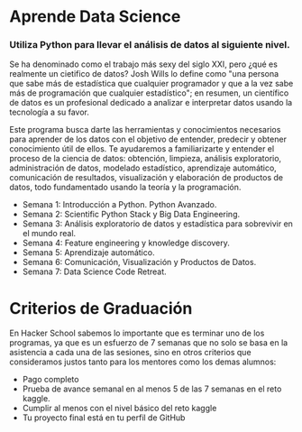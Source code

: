 # Aprende Data Science

### Utiliza Python para llevar el análisis de datos al siguiente nivel.

Se ha denominado como el trabajo más sexy del siglo XXI, pero ¿qué es realmente un cietifico de datos? Josh Wills lo define como "una persona que sabe más de estadística que cualquier programador y que a la vez sabe más de programación que cualquier estadístico"; en resumen, un científico de datos es un profesional dedicado a analizar e interpretar datos usando la tecnología a su favor.

Este programa busca darte las herramientas y conocimientos necesarios para aprender de los datos con el objetivo de entender, predecir y obtener conocimiento útil de ellos. Te ayudaremos a familiarizarte y entender el proceso de la ciencia de datos: obtención, limpieza, análisis exploratorio, administración de datos, modelado estadístico, aprendizaje automático, comunicación de resultados, visualización y elaboración de productos de datos, todo fundamentado usando la teoría y la programación.

- Semana 1: Introducción a Python. Python Avanzado.
- Semana 2: Scientific Python Stack y Big Data Engineering.
- Semana 3: Análisis exploratorio de datos y estadística para sobrevivir en el mundo real.
- Semana 4: Feature engineering y knowledge discovery.
- Semana 5: Aprendizaje automático.
- Semana 6: Comunicación, Visualización y Productos de Datos.
- Semana 7: Data Science Code Retreat.

# Criterios de Graduación

En Hacker School sabemos lo importante que es terminar uno de los programas, ya que es un esfuerzo de 7 semanas que no solo se basa en la asistencia a cada una de las sesiones, sino en otros criterios que consideramos justos tanto para los mentores como los demas alumnos:

- Pago completo
- Prueba de avance semanal en al menos 5 de las 7 semanas en el reto kaggle.
- Cumplir al menos con el nivel básico del reto kaggle
- Tu proyecto final está en tu perfil de GitHub
